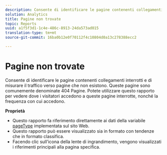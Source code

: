 ```yaml
---
description: Consente di identificare le pagine contenenti collegamenti interrotti e di misurare il traffico verso pagine che non esistono. Queste pagine sono comunemente denominate 404 Pagine. Potete utilizzare questo rapporto per vedere dove i visitatori accedono a queste pagine interrotte, nonché la frequenza con cui accedono.
solution: Analytics
title: Pagine non trovate
topic: Reports
uuid: a1f5f3d1-1c4e-486c-8913-24da573ad015
translation-type: tm+mt
source-git-commit: 16ba0b12e0f70112f4c10804d0a13c278388ecc2

---
```



# Pagine non trovate

Consente di identificare le pagine contenenti collegamenti interrotti e di misurare il traffico verso pagine che non esistono. Queste pagine sono comunemente denominate 404 Pagine. Potete utilizzare questo rapporto per vedere dove i visitatori accedono a queste pagine interrotte, nonché la frequenza con cui accedono.

**Proprietà**

* Questo rapporto fa riferimento direttamente ai dati della variabile [pageType](https://marketing.adobe.com/resources/help/en_US/sc/implement/c_pagetype.html) implementata sul sito Web.
* Questo rapporto può essere visualizzato sia in formato con tendenze che in formato classifica.
* Facendo clic sull’icona della lente di ingrandimento, vengono visualizzati i riferimenti principali alla pagina specifica.

